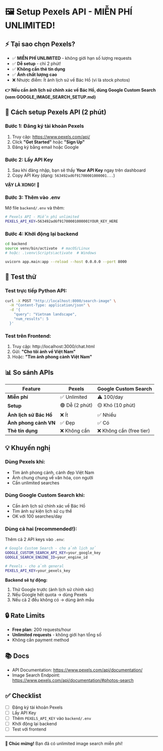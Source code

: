 # 🖼️ Setup Pexels API - MIỄN PHÍ UNLIMITED!

## ⚡ Tại sao chọn Pexels?

- ✅ **MIỄN PHÍ UNLIMITED** - không giới hạn số lượng requests
- ✅ **Dễ setup** - chỉ 2 phút!
- ✅ **Không cần thẻ tín dụng**
- ✅ **Ảnh chất lượng cao**
- ❌ Nhược điểm: Ít ảnh lịch sử về Bác Hồ (vì là stock photos)

**👉 Nếu cần ảnh lịch sử chính xác về Bác Hồ, dùng Google Custom Search (xem GOOGLE_IMAGE_SEARCH_SETUP.md)**

## 🚀 Cách setup Pexels API (2 phút)

### Bước 1: Đăng ký tài khoản Pexels

1. Truy cập: https://www.pexels.com/api/
2. Click **"Get Started"** hoặc **"Sign Up"**
3. Đăng ký bằng email hoặc Google

### Bước 2: Lấy API Key

1. Sau khi đăng nhập, bạn sẽ thấy **Your API Key** ngay trên dashboard
2. Copy API Key (dạng: `563492ad6f91700001000001...`)

**VẬY LÀ XONG!** 🎉

### Bước 3: Thêm vào .env

Mở file `backend/.env` và thêm:

```bash
# Pexels API - Miễn phí unlimited
PEXELS_API_KEY=563492ad6f91700001000001YOUR_KEY_HERE
```

### Bước 4: Khởi động lại backend

```bash
cd backend
source venv/bin/activate  # macOS/Linux
# hoặc: .\venv\Scripts\activate  # Windows

uvicorn app.main:app --reload --host 0.0.0.0 --port 8000
```

## 🧪 Test thử

### Test trực tiếp Python API:

```bash
curl -X POST "http://localhost:8000/search-image" \
  -H "Content-Type: application/json" \
  -d '{
    "query": "Vietnam landscape",
    "num_results": 5
  }'
```

### Test trên Frontend:

1. Truy cập: http://localhost:3000/chat.html
2. Gửi: **"Cho tôi ảnh về Việt Nam"**
3. Hoặc: **"Tìm ảnh phong cảnh Việt Nam"**

## 📊 So sánh APIs

| Feature | Pexels | Google Custom Search |
|---------|--------|---------------------|
| **Miễn phí** | ✅ Unlimited | ⚠️ 100/day |
| **Setup** | 🟢 Dễ (2 phút) | 🟡 Khó (10 phút) |
| **Ảnh lịch sử Bác Hồ** | ❌ Ít | ✅ Nhiều |
| **Ảnh phong cảnh VN** | ✅ Đẹp | ✅ Có |
| **Thẻ tín dụng** | ❌ Không cần | ❌ Không cần (free tier) |

## 💡 Khuyến nghị

### Dùng Pexels khi:
- Tìm ảnh phong cảnh, cảnh đẹp Việt Nam
- Ảnh chung chung về văn hóa, con người
- Cần unlimited searches

### Dùng Google Custom Search khi:
- Cần ảnh lịch sử chính xác về Bác Hồ
- Tìm ảnh sự kiện lịch sử cụ thể
- OK với 100 searches/day

### Dùng cả hai (recommended!):
Thêm cả 2 API keys vào `.env`:

```bash
# Google Custom Search - cho ảnh lịch sử
GOOGLE_CUSTOM_SEARCH_API_KEY=your_google_key
GOOGLE_SEARCH_ENGINE_ID=your_engine_id

# Pexels - cho ảnh general
PEXELS_API_KEY=your_pexels_key
```

**Backend sẽ tự động:**
1. Thử Google trước (ảnh lịch sử chính xác)
2. Nếu Google hết quota → dùng Pexels
3. Nếu cả 2 đều không có → dùng ảnh mẫu

## 🔒 Rate Limits

- **Free plan**: 200 requests/hour
- **Unlimited requests** - không giới hạn tổng số
- Không cần payment method

## 📚 Docs

- API Documentation: https://www.pexels.com/api/documentation/
- Image Search Endpoint: https://www.pexels.com/api/documentation/#photos-search

## ✅ Checklist

- [ ] Đăng ký tài khoản Pexels
- [ ] Lấy API Key
- [ ] Thêm `PEXELS_API_KEY` vào `backend/.env`
- [ ] Khởi động lại backend
- [ ] Test với frontend

---

**🎉 Chúc mừng!** Bạn đã có unlimited image search miễn phí!
